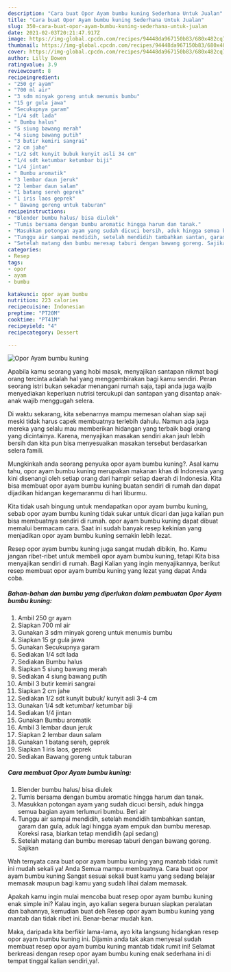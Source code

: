 ```yaml
---
description: "Cara buat Opor Ayam bumbu kuning Sederhana Untuk Jualan"
title: "Cara buat Opor Ayam bumbu kuning Sederhana Untuk Jualan"
slug: 350-cara-buat-opor-ayam-bumbu-kuning-sederhana-untuk-jualan
date: 2021-02-03T20:21:47.917Z
image: https://img-global.cpcdn.com/recipes/94448da967150b83/680x482cq70/opor-ayam-bumbu-kuning-foto-resep-utama.jpg
thumbnail: https://img-global.cpcdn.com/recipes/94448da967150b83/680x482cq70/opor-ayam-bumbu-kuning-foto-resep-utama.jpg
cover: https://img-global.cpcdn.com/recipes/94448da967150b83/680x482cq70/opor-ayam-bumbu-kuning-foto-resep-utama.jpg
author: Lilly Bowen
ratingvalue: 3.9
reviewcount: 8
recipeingredient:
- "250 gr ayam"
- "700 ml air"
- "3 sdm minyak goreng untuk menumis bumbu"
- "15 gr gula jawa"
- "Secukupnya garam"
- "1/4 sdt lada"
- " Bumbu halus"
- "5 siung bawang merah"
- "4 siung bawang putih"
- "3 butir kemiri sangrai"
- "2 cm jahe"
- "1/2 sdt kunyit bubuk kunyit asli 34 cm"
- "1/4 sdt ketumbar ketumbar biji"
- "1/4 jintan"
- " Bumbu aromatik"
- "3 lembar daun jeruk"
- "2 lembar daun salam"
- "1 batang sereh geprek"
- "1 iris laos geprek"
- " Bawang goreng untuk taburan"
recipeinstructions:
- "Blender bumbu halus/ bisa diulek"
- "Tumis bersama dengan bumbu aromatic hingga harum dan tanak."
- "Masukkan potongan ayam yang sudah dicuci bersih, aduk hingga semua bagian ayam terlumuri bumbu. Beri air"
- "Tunggu air sampai mendidih, setelah mendidih tambahkan santan, garam dan gula, aduk lagi hingga ayam empuk dan bumbu meresap. Koreksi rasa, biarkan tetap mendidih (api sedang)"
- "Setelah matang dan bumbu meresap taburi dengan bawang goreng. Sajikan"
categories:
- Resep
tags:
- opor
- ayam
- bumbu

katakunci: opor ayam bumbu 
nutrition: 223 calories
recipecuisine: Indonesian
preptime: "PT20M"
cooktime: "PT41M"
recipeyield: "4"
recipecategory: Dessert

---
```



![Opor Ayam bumbu kuning](https://img-global.cpcdn.com/recipes/94448da967150b83/680x482cq70/opor-ayam-bumbu-kuning-foto-resep-utama.jpg)

Apabila kamu seorang yang hobi masak, menyajikan santapan nikmat bagi orang tercinta adalah hal yang menggembirakan bagi kamu sendiri. Peran seorang istri bukan sekadar menangani rumah saja, tapi anda juga wajib menyediakan keperluan nutrisi tercukupi dan santapan yang disantap anak-anak wajib menggugah selera.

Di waktu  sekarang, kita sebenarnya mampu memesan olahan siap saji meski tidak harus capek membuatnya terlebih dahulu. Namun ada juga mereka yang selalu mau memberikan hidangan yang terbaik bagi orang yang dicintainya. Karena, menyajikan masakan sendiri akan jauh lebih bersih dan kita pun bisa menyesuaikan masakan tersebut berdasarkan selera famili. 



Mungkinkah anda seorang penyuka opor ayam bumbu kuning?. Asal kamu tahu, opor ayam bumbu kuning merupakan makanan khas di Indonesia yang kini disenangi oleh setiap orang dari hampir setiap daerah di Indonesia. Kita bisa membuat opor ayam bumbu kuning buatan sendiri di rumah dan dapat dijadikan hidangan kegemaranmu di hari liburmu.

Kita tidak usah bingung untuk mendapatkan opor ayam bumbu kuning, sebab opor ayam bumbu kuning tidak sukar untuk dicari dan juga kalian pun bisa membuatnya sendiri di rumah. opor ayam bumbu kuning dapat dibuat memalui bermacam cara. Saat ini sudah banyak resep kekinian yang menjadikan opor ayam bumbu kuning semakin lebih lezat.

Resep opor ayam bumbu kuning juga sangat mudah dibikin, lho. Kamu jangan ribet-ribet untuk membeli opor ayam bumbu kuning, tetapi Kita bisa menyajikan sendiri di rumah. Bagi Kalian yang ingin menyajikannya, berikut resep membuat opor ayam bumbu kuning yang lezat yang dapat Anda coba.

<!--inarticleads1-->

##### Bahan-bahan dan bumbu yang diperlukan dalam pembuatan Opor Ayam bumbu kuning:

1. Ambil 250 gr ayam
1. Siapkan 700 ml air
1. Gunakan 3 sdm minyak goreng untuk menumis bumbu
1. Siapkan 15 gr gula jawa
1. Gunakan Secukupnya garam
1. Sediakan 1/4 sdt lada
1. Sediakan  Bumbu halus
1. Siapkan 5 siung bawang merah
1. Sediakan 4 siung bawang putih
1. Ambil 3 butir kemiri sangrai
1. Siapkan 2 cm jahe
1. Sediakan 1/2 sdt kunyit bubuk/ kunyit asli 3-4 cm
1. Gunakan 1/4 sdt ketumbar/ ketumbar biji
1. Sediakan 1/4 jintan
1. Gunakan  Bumbu aromatik
1. Ambil 3 lembar daun jeruk
1. Siapkan 2 lembar daun salam
1. Gunakan 1 batang sereh, geprek
1. Siapkan 1 iris laos, geprek
1. Sediakan  Bawang goreng untuk taburan




<!--inarticleads2-->

##### Cara membuat Opor Ayam bumbu kuning:

1. Blender bumbu halus/ bisa diulek
1. Tumis bersama dengan bumbu aromatic hingga harum dan tanak.
1. Masukkan potongan ayam yang sudah dicuci bersih, aduk hingga semua bagian ayam terlumuri bumbu. Beri air
1. Tunggu air sampai mendidih, setelah mendidih tambahkan santan, garam dan gula, aduk lagi hingga ayam empuk dan bumbu meresap. Koreksi rasa, biarkan tetap mendidih (api sedang)
1. Setelah matang dan bumbu meresap taburi dengan bawang goreng. Sajikan




Wah ternyata cara buat opor ayam bumbu kuning yang mantab tidak rumit ini mudah sekali ya! Anda Semua mampu membuatnya. Cara buat opor ayam bumbu kuning Sangat sesuai sekali buat kamu yang sedang belajar memasak maupun bagi kamu yang sudah lihai dalam memasak.

Apakah kamu ingin mulai mencoba buat resep opor ayam bumbu kuning enak simple ini? Kalau ingin, ayo kalian segera buruan siapkan peralatan dan bahannya, kemudian buat deh Resep opor ayam bumbu kuning yang mantab dan tidak ribet ini. Benar-benar mudah kan. 

Maka, daripada kita berfikir lama-lama, ayo kita langsung hidangkan resep opor ayam bumbu kuning ini. Dijamin anda tak akan menyesal sudah membuat resep opor ayam bumbu kuning mantab tidak rumit ini! Selamat berkreasi dengan resep opor ayam bumbu kuning enak sederhana ini di tempat tinggal kalian sendiri,ya!.


